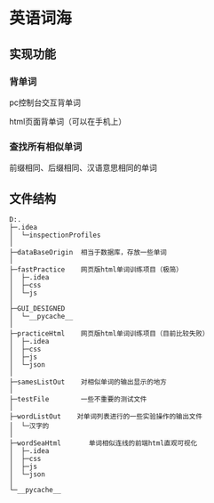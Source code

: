 # 英语词海

## 实现功能

### 背单词

pc控制台交互背单词

html页面背单词（可以在手机上）

### 查找所有相似单词

前缀相同、后缀相同、汉语意思相同的单词



## 文件结构

```
D:.
├─.idea
│  └─inspectionProfiles
│
├─dataBaseOrigin  相当于数据库，存放一些单词
│
├─fastPractice    网页版html单词训练项目（极简）
│  ├─.idea
│  ├─css
│  └─js
│
├─GUI_DESIGNED
│  └─__pycache__
│
├─practiceHtml    网页版html单词训练项目（目前比较失败）
│  ├─.idea
│  ├─css
│  ├─js
│  └─json
│
├─samesListOut    对相似单词的输出显示的地方
│
├─testFile        一些不重要的测试文件
│
├─wordListOut	 对单词列表进行的一些实验操作的输出文件
│  └─汉字的
│
├─wordSeaHtml		单词相似连线的前端html直观可视化
│  ├─.idea
│  ├─css
│  ├─js
│  └─json
│
└─__pycache__
```

